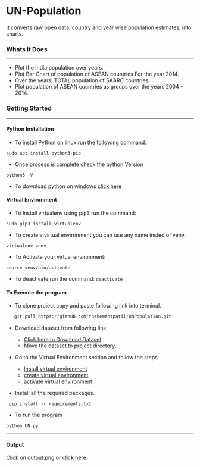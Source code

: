# UN-Population
It converts raw open data, country and year wise population estimates, into charts. 
### Whats it Does

---

  - Plot the India population over years.
  - Plot Bar Chart of population of ASEAN countries For the year   2014.
  - Over the years, TOTAL population of SAARC countries.
  - Plot population of ASEAN  countries as groups over the years 2004 - 2014.
 
### Getting Started
 
---
#### Python Installation
- To install Python on linux run the following command.
```
sudo apt install python3-pip
```
- Once process is complete check the python Version
```
python3 -V
```
- To download python on windows [click here](https://www.python.org/downloads/windows/)

#### Virtual Environment
- To Install virtualenv using pip3 run the command:
```
sudo pip3 install virtualenv 
```
- To create a virtual environment,you can use any name insted of venv.
```
virtualenv venv 
```
- To Activate your virtual environment:
```
source venv/bin/activate 
```
- To deactivate run the command:
```deactivate```

#### To Execute the program
  - To clone project copy and paste following link into terminal.
  ```python
     git pull https://github.com/thehemantpatil/UNPopulation.git
  ```
  - Download dataset from following link
    - [Click here to Download Dataset](https://datahub.io/core/population-growth-estimates-and-projections/r/population-estimates.csv)
    - Move the dataset to project directory.

  - Go to the Virtual Environment section and follow the steps
    - <a href="#Virtual Environment
">Install virtual environment </a>
    - <a href="#Virtual Environment
">create virtual environment </a> 
    - <a href="#Virtual Environment
">activate virtual environment </a> 
  - Install all the required packages.
  ```
   pip install -r requirements.txt 
  ```
  - To run the program
  ```
  python UN.py
  ```

 
   
  
  
---

#### Output
   Click on output.png or 
   [click here](https://github.com/thehemantpatil/UNPopulation/blob/main/output.png)






